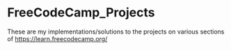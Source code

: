 # FreeCodeCamp_Projects
These are my implementations/solutions to the projects on various sections of https://learn.freecodecamp.org/
